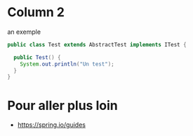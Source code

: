 # Column 2

an exemple
```Java
public class Test extends AbstractTest implements ITest {

  public Test() {
    System.out.println("Un test");
  }
}
```

# Pour aller plus loin

* https://spring.io/guides
